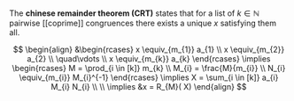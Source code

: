 
The **chinese remainder theorem (CRT)** states that for a list of $k \in \mathbb{N}$ pairwise [[coprime]] congruences there exists a unique $x$ satisfying them all.

$$
\begin{align}
&\begin{rcases}
x \equiv_{m_{1}} a_{1} \\
x \equiv_{m_{2}} a_{2} \\
\quad\vdots \\
x \equiv_{m_{k}} a_{k}
\end{rcases} \implies
\begin{rcases}
M = \prod_{i \in [k]} m_{k} \\
M_{i} = \frac{M}{m_{i}} \\
N_{i} \equiv_{m_{i}} M_{i}^{-1}
\end{rcases}
\implies X = \sum_{i \in [k]} a_{i} M_{i} N_{i} \\
\\ 
\implies &x = R_{M}( X)
\end{align}
$$

